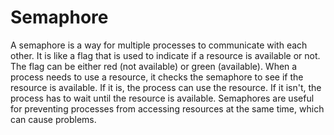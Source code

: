 # Semaphore

A semaphore is a way for multiple processes to communicate with each other. It is like a flag that is used to indicate if a resource is available or not. The flag can be either red (not available) or green (available). When a process needs to use a resource, it checks the semaphore to see if the resource is available. If it is, the process can use the resource. If it isn't, the process has to wait until the resource is available. Semaphores are useful for preventing processes from accessing resources at the same time, which can cause problems.
